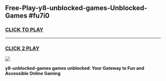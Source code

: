 
## Free-Play-y8-unblocked-games-Unblocked-Games #fu7i0
<h3>
<a href="https://news.freeplayer.one?title=y8-unblocked-games&ref=8M">CLICK TO PLAY</a></h3>
<hr>

<h3>
<a href="https://news.freeplayer.one?title=y8-unblocked-games&ref=8M">CLICK 2 PLAY</a>
  
</h3>

<a href="https://news.freeplayer.one?title=y8-unblocked-games&ref=8M"><img src="https://clearcache.store/games.png"></a>


**y8-unblocked-games games unblocked: Your Gateway to Fun and Accessible Online Gaming**
